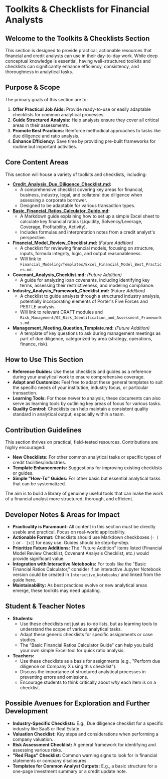 # Toolkits & Checklists for Financial Analysts

## Welcome to the Toolkits & Checklists Section

This section is designed to provide practical, actionable resources that financial and credit analysts can use in their day-to-day work. While deep conceptual knowledge is essential, having well-structured toolkits and checklists can significantly enhance efficiency, consistency, and thoroughness in analytical tasks.

## Purpose & Scope

The primary goals of this section are to:

1.  **Offer Practical Job Aids:** Provide ready-to-use or easily adaptable checklists for common analytical processes.
2.  **Guide Structured Analysis:** Help analysts ensure they cover all critical areas in their assessments.
3.  **Promote Best Practices:** Reinforce methodical approaches to tasks like due diligence and ratio analysis.
4.  **Enhance Efficiency:** Save time by providing pre-built frameworks for routine but important activities.

## Core Content Areas

This section will house a variety of toolkits and checklists, including:

*   **[Credit_Analysis_Due_Diligence_Checklist.md](./Credit_Analysis_Due_Diligence_Checklist.md):**
    *   A comprehensive checklist covering key areas for financial, business, industry, legal, and collateral due diligence when assessing a corporate borrower.
    *   Designed to be adaptable for various transaction types.
*   **[Basic_Financial_Ratios_Calculator_Guide.md](./Basic_Financial_Ratios_Calculator_Guide.md):**
    *   A Markdown guide explaining how to set up a simple Excel sheet to calculate key financial ratios (Liquidity, Solvency/Leverage, Coverage, Profitability, Activity).
    *   Includes formulas and interpretation notes from a credit analyst's perspective.
*   **Financial_Model_Review_Checklist.md:** *(Future Addition)*
    *   A checklist for reviewing financial models, focusing on structure, inputs, formula integrity, logic, and output reasonableness.
    *   Will link to `Financial_Modeling/Templates/Excel_Financial_Model_Best_Practices.md`.
*   **Covenant_Analysis_Checklist.md:** *(Future Addition)*
    *   A guide for analyzing loan covenants, including identifying key terms, assessing their restrictiveness, and modeling compliance.
*   **Industry_Analysis_Framework_Checklist.md:** *(Future Addition)*
    *   A checklist to guide analysts through a structured industry analysis, potentially incorporating elements of Porter's Five Forces and PESTLE analysis.
    *   Will link to relevant CRAFT modules and `Risk_Management/02_Risk_Identification_and_Assessment_Frameworks.md`.
*   **Management_Meeting_Question_Template.md:** *(Future Addition)*
    *   A template of key questions to ask during management meetings as part of due diligence, categorized by area (strategy, operations, finance, risk).

## How to Use This Section

*   **Reference Guides:** Use these checklists and guides as a reference during your analytical work to ensure comprehensive coverage.
*   **Adapt and Customize:** Feel free to adapt these general templates to suit the specific needs of your institution, industry focus, or particular transaction.
*   **Learning Tools:** For those newer to analysis, these documents can also serve as learning tools by outlining key areas of focus for various tasks.
*   **Quality Control:** Checklists can help maintain a consistent quality standard in analytical output, especially within a team.

## Contribution Guidelines

This section thrives on practical, field-tested resources. Contributions are highly encouraged:

*   **New Checklists:** For other common analytical tasks or specific types of credit facilities/industries.
*   **Template Enhancements:** Suggestions for improving existing checklists or guides.
*   **Simple "How-To" Guides:** For other basic but essential analytical tasks that can be systematized.

The aim is to build a library of genuinely useful tools that can make the work of a financial analyst more structured, thorough, and efficient.

<!-- Machine-readable indexing comment -->
<!-- Index: Toolkits Checklists; Topics: Due Diligence, Financial Ratios, Model Review, Covenant Analysis, Industry Analysis, Management Questions -->

## Developer Notes & Areas for Impact

*   **Practicality is Paramount:** All content in this section must be directly usable and practical. Focus on real-world applicability.
*   **Actionable Format:** Checklists should use Markdown checkboxes (`- [ ]` or `- [x]`) for easy use. Guides should be step-by-step.
*   **Prioritize Future Additions:** The "Future Addition" items listed (Financial Model Review Checklist, Covenant Analysis Checklist, etc.) would provide significant value.
*   **Integration with Interactive Notebooks:** For tools like the "Basic Financial Ratios Calculator," consider if an interactive Jupyter Notebook version could be created in `Interactive_Notebooks/` and linked from the guide here.
*   **Maintainability:** As best practices evolve or new analytical areas emerge, these toolkits may need updating.

## Student & Teacher Notes

*   **Students:**
    *   Use these checklists not just as to-do lists, but as learning tools to understand the scope of various analytical tasks.
    *   Adapt these generic checklists for specific assignments or case studies.
    *   The "Basic Financial Ratios Calculator Guide" can help you build your own simple Excel tool for quick ratio analysis.
*   **Teachers:**
    *   Use these checklists as a basis for assignments (e.g., "Perform due diligence on Company X using this checklist").
    *   Discuss the importance of structured analytical processes in preventing errors and omissions.
    *   Encourage students to think critically about *why* each item is on a checklist.

## Possible Avenues for Exploration and Further Development

*   **Industry-Specific Checklists:** E.g., Due diligence checklist for a specific industry like SaaS or Real Estate.
*   **Valuation Checklist:** Key steps and considerations when performing a company valuation.
*   **Risk Assessment Checklist:** A general framework for identifying and assessing various risks.
*   **"Red Flags" Checklist:** Common warning signs to look for in financial statements or company disclosures.
*   **Templates for Common Analyst Outputs:** E.g., a basic structure for a one-page investment summary or a credit update note.

